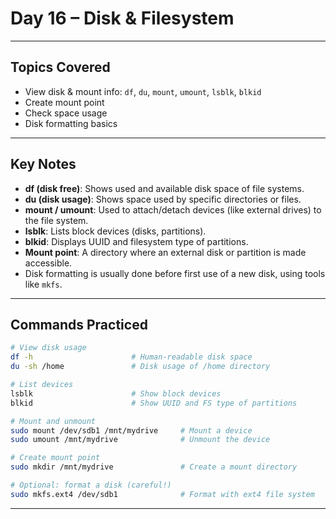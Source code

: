 #  Day 16 – Disk & Filesystem

---

##  Topics Covered

- View disk & mount info: `df`, `du`, `mount`, `umount`, `lsblk`, `blkid`
- Create mount point
- Check space usage
- Disk formatting basics

---

##  Key Notes

- **df (disk free)**: Shows used and available disk space of file systems.
- **du (disk usage)**: Shows space used by specific directories or files.
- **mount / umount**: Used to attach/detach devices (like external drives) to the file system.
- **lsblk**: Lists block devices (disks, partitions).
- **blkid**: Displays UUID and filesystem type of partitions.
- **Mount point**: A directory where an external disk or partition is made accessible.
- Disk formatting is usually done before first use of a new disk, using tools like `mkfs`.

---

##  Commands Practiced

```bash
# View disk usage
df -h                      # Human-readable disk space
du -sh /home               # Disk usage of /home directory

# List devices
lsblk                      # Show block devices
blkid                      # Show UUID and FS type of partitions

# Mount and unmount
sudo mount /dev/sdb1 /mnt/mydrive     # Mount a device
sudo umount /mnt/mydrive              # Unmount the device

# Create mount point
sudo mkdir /mnt/mydrive               # Create a mount directory

# Optional: format a disk (careful!)
sudo mkfs.ext4 /dev/sdb1              # Format with ext4 file system
```

___
